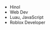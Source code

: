 - Hinol
-  Web Dev
-  Luau, JavaScript
-  Roblox Developer


<!---
Hinol/Hinol is a ✨ special ✨ repository because its `README.md` (this file) appears on your GitHub profile.
You can click the Preview link to take a look at your changes.
--->
